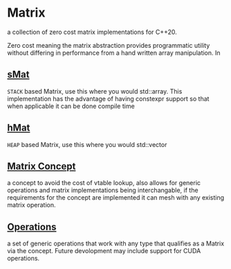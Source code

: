 # Matrix 
a collection of zero cost matrix implementations for C++20.

Zero cost meaning the matrix abstraction provides programmatic utility without differing in performance from a hand written array manipulation. In

## [sMat](smat.hpp)
`STACK` based Matrix, use this where you would std::array. This implementation has the advantage of having constexpr support so that when applicable it can be done compile time

## [hMat](hmat.hpp)
`HEAP` based Matrix, use this where you would std::vector

## [Matrix Concept](cmat.hpp)
a concept to avoid the cost of vtable lookup, also allows for generic operations and matrix implementations being interchangable, if the requirements for the concept are implemented it can mesh with any existing matrix operation.

## [Operations](mat_ops.hpp)
a set of generic operations that work with any type that qualifies as a Matrix via the concept. Future devolopment may include support for CUDA operations. 
